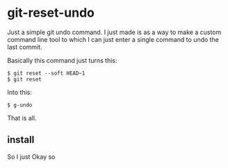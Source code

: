 # git-reset-undo

Just a simple git undo command. I just made is as a way to make a custom command line tool to which I can just enter a single command to undo the last commit.

Basically this command just turns this:

```
$ git reset --soft HEAD~1
$ git reset
```

Into this:

```
$ g-undo
```

That is all.

## install

So I just Okay so
